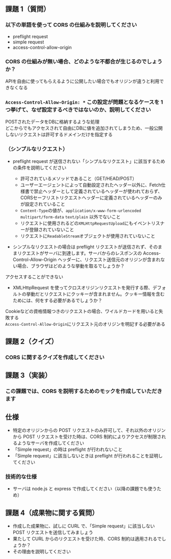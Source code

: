 ## 課題 1（質問）

### 以下の単語を使って CORS の仕組みを説明してください

- preflight request
- simple request
- access-control-allow-origin


### CORS の仕組みが無い場合、どのような不都合が生じるのでしょうか？

APIを自由に使ってもらえるように公開したい場合でもオリジンが違うと利用できなくなる  

### `Access-Control-Allow-Origin: *` この設定が問題となるケースを 1 つ挙げて、なぜ設定するべきではないのか、説明してください

POSTされたデータをDBに格納するような処理  
どこからでもアクセスされて自由にDBに値を追加されてしまうため、一般公開しないリクエストは許可するドメインだけを指定する

### （シンプルなリクエスト）

- preflight request が送信されない「シンプルなリクエスト」に該当するための条件を説明してください

  - 許可されているメソッドであること（GET/HEAD/POST）
  - ユーザーエージェントによって自動設定されたヘッダー以外に、Fetch仕様書で禁止ヘッダーとして定義されているヘッダーが使われておらず、CORSセーフリストリクエストヘッダーに定義されているヘッダーのみが設定されていること
  - `Content-Type`の値が、`application/x-www-form-urlencoded` `multipart/form-data` `text/plain` 以外でないこと
  - リクエストに使用されるどの`XMLHttpRequestUpload`にもイベントリスナーが登録されていないこと
  - リクエストに`ReadableStream`オブジェクトが使用されていないこと

- シンプルなリクエストの場合は preflight リクエストが送信されず、そのままリクエストがサーバに到達します。サーバからのレスポンスの Access-Control-Allow-Origin ヘッダーに、リクエスト送信元のオリジンが含まれない場合、ブラウザはどのような挙動を取るでしょうか？

アクセスすることができない

- XMLHttpRequest を使ってクロスオリジンリクエストを発行する際、デフォルトの挙動だとリクエストにクッキーが含まれません。クッキー情報を含むためには、何をする必要があるでしょうか？

Cookieなどの資格情報つきのリクエストの場合、ワイルドカードを用いると失敗する  
`Access-Control-Allow-Origin`にリクエスト元のオリジンを明記する必要がある

## 課題 2（クイズ）

### CORS に関するクイズを作成してください

## 課題 3（実装）

### この課題では、CORS を説明するためのモックを作成していただきます

## 仕様

- 特定のオリジンからの POST リクエストのみ許可して、それ以外のオリジンから POST リクエストを受けた時は、CORS 制約によりアクセスが制限されるようなサーバを作成してください
- 「Simple request」の時は preflight が行われないこと
- 「Simple request」に該当しないときは preflight が行われることを証明してください

### 技術的な仕様

- サーバは node.js と express で作成してください（以降の課題でも使うため）

## 課題 4（成果物に関する質問）

- 作成した成果物に、試しに CURL で、「Simple request」に該当しない POST リクエストを送信してみましょう
- 果たして CURL からのリクエストを受けた時、CORS 制約は適用されるでしょうか？
- その理由を説明してください
